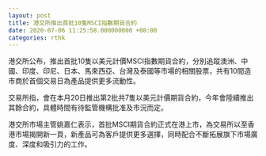 ```yaml
---
layout: post
title: 港交所推出首批10隻MSCI指數期貨合約
date: 2020-07-06 11:25:58.000000000 +08:00
categories: rthk
---
```


港交所公布，推出首批10隻以美元計價MSCI指數期貨合約，分別追蹤澳洲、中國、印度、印尼、日本、馬來西亞、台灣及泰國等市場的相關股票，共有10間造市商於首個交易日為產品提供更多流動性。

交易所指，會在本月20日推出第2批共7隻以美元計價期貨合約，今年會陸續推出其餘合約，具體時間有待監管機構批准及市況而定。

港交所市場主管姚嘉仁表示，首批MSCI期貨合約正式在港上市，為交易所以至香港市場揭開新一頁，新產品可為客戶提供更多選擇，同時配合不斷拓展旗下市場廣度、深度和吸引力的工作。
